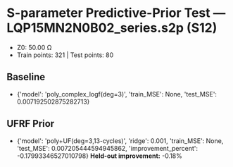 # S-parameter Predictive-Prior Test — LQP15MN2N0B02_series.s2p (S12)
- Z0: 50.00 Ω
- Train points: 321  |  Test points: 80

## Baseline
- {'model': 'poly_complex_logf(deg=3)', 'train_MSE': None, 'test_MSE': 0.007192502875282713}

## UFRF Prior
- {'model': 'poly+UF(deg=3,13-cycles)', 'ridge': 0.001, 'train_MSE': None, 'test_MSE': 0.007205444594945862, 'improvement_percent': -0.17993346527010798}
**Held-out improvement:** -0.18%